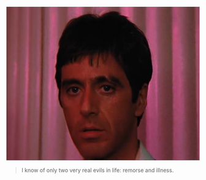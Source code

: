 ![scarface](/public/montana.jpeg)

> I know of only two very real evils in life: remorse and illness.